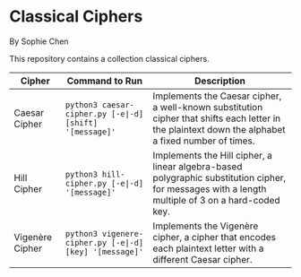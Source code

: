 Classical Ciphers
===========================
By Sophie Chen

This repository contains a collection classical ciphers.

| Cipher | Command to Run | Description |
| - | - | - |
| Caesar Cipher | `python3 caesar-cipher.py [-e\|-d] [shift] '[message]'` | Implements the Caesar cipher, a well-known substitution cipher that shifts each letter in the plaintext down the alphabet a fixed number of times. |
| Hill Cipher | `python3 hill-cipher.py [-e\|-d] '[message]'` | Implements the Hill cipher, a linear algebra-based polygraphic substitution cipher, for messages with a length multiple of 3 on a hard-coded key. |
| Vigenère Cipher | `python3 vigenere-cipher.py [-e\|-d] [key] '[message]'` | Implements the Vigenère cipher, a cipher that encodes each plaintext letter with a different Caesar cipher. |
